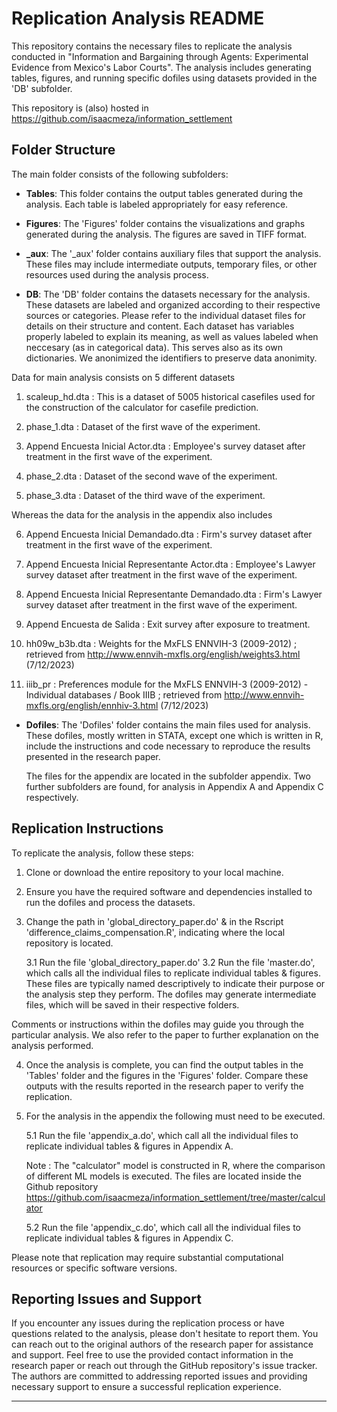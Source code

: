 # Replication Analysis README

This repository contains the necessary files to replicate the analysis conducted in "Information and Bargaining through Agents: Experimental Evidence from Mexico's Labor Courts". The analysis includes generating tables, figures, and running specific dofiles using datasets provided in the 'DB' subfolder.

This repository is (also) hosted in https://github.com/isaacmeza/information_settlement  

## Folder Structure

The main folder consists of the following subfolders:

- **Tables**: This folder contains the output tables generated during the analysis. Each table is labeled appropriately for easy reference.

- **Figures**: The 'Figures' folder contains the visualizations and graphs generated during the analysis. The figures are saved in TIFF format.

- **_aux**: The '_aux' folder contains auxiliary files that support the analysis. These files may include intermediate outputs, temporary files, or other resources used during the analysis process.

- **DB**: The 'DB' folder contains the datasets necessary for the analysis. These datasets are labeled and organized according to their respective sources or categories. Please refer to the individual dataset files for details on their structure and content. Each dataset has variables properly labeled to explain its meaning, as well as values labeled when neccesary (as in categorical data). This serves also as its own dictionaries. We anonimized the identifiers to preserve data anonimity.
	
Data for main analysis consists on 5 different datasets

1. scaleup_hd.dta : This is a dataset of 5005 historical casefiles used for the construction of the calculator for casefile prediction. 

2. phase_1.dta : Dataset of the first wave of the experiment. 

3. Append Encuesta Inicial Actor.dta : Employee's survey dataset after treatment in the first wave of the experiment.

4. phase_2.dta : Dataset of the second wave of the experiment. 

5. phase_3.dta : Dataset of the third wave of the experiment.


Whereas the data for the analysis in the appendix also includes
		
6. Append Encuesta Inicial Demandado.dta : Firm's survey dataset after treatment in the first wave of the experiment.
		
7. Append Encuesta Inicial Representante Actor.dta : Employee's Lawyer survey dataset after treatment in the first wave of the experiment.
		
8. Append Encuesta Inicial Representante Demandado.dta : Firm's Lawyer survey dataset after treatment in the first wave of the experiment.
		
9. Append Encuesta de Salida : Exit survey after exposure to treatment. 
		
10. hh09w_b3b.dta : Weights for the MxFLS ENNVIH-3 (2009-2012) ; retrieved from http://www.ennvih-mxfls.org/english/weights3.html (7/12/2023)
		
11. iiib_pr : Preferences module for the MxFLS ENNVIH-3 (2009-2012) - Individual databases / Book IIIB ; retrieved from http://www.ennvih-mxfls.org/english/ennhiv-3.html (7/12/2023)



- **Dofiles**: The 'Dofiles' folder contains the main files used for analysis. These dofiles, mostly written in STATA, except one which is written in R, include the instructions and code necessary to reproduce the results presented in the research paper. 

	The files for the appendix are located in the subfolder appendix. Two further subfolders are found, for analysis in Appendix A and Appendix C respectively. 


## Replication Instructions

To replicate the analysis, follow these steps:

1. Clone or download the entire repository to your local machine. 

2. Ensure you have the required software and dependencies installed to run the dofiles and process the datasets. 

3. Change the path in 'global_directory_paper.do' & in the Rscript 'difference_claims_compensation.R', indicating where the local repository is located. 

	3.1 Run the file 'global_directory_paper.do' 
	3.2 Run the file 'master.do', which calls all the individual files to replicate individual tables & figures. These files are typically named descriptively to indicate their purpose or the analysis step they perform.
	The dofiles may generate intermediate files, which will be saved in their respective folders.

Comments or instructions within the dofiles may guide you through the particular analysis. We also refer to the paper to further explanation on the analysis performed. 

4. Once the analysis is complete, you can find the output tables in the 'Tables' folder and the figures in the 'Figures' folder. Compare these outputs with the results reported in the research paper to verify the replication.

5. For the analysis in the appendix the following must need to be executed.
	
	5.1 Run the file 'appendix_a.do', which call all the individual files to replicate individual tables & figures in Appendix A. 

	Note : The "calculator" model is constructed in R, where the comparison of different ML models is executed. The files are located inside the Github repository https://github.com/isaacmeza/information_settlement/tree/master/calculator

	5.2 Run the file 'appendix_c.do', which call all the individual files to replicate individual tables & figures in Appendix C. 


Please note that replication may require substantial computational resources or specific software versions.


## Reporting Issues and Support

If you encounter any issues during the replication process or have questions related to the analysis, please don't hesitate to report them. You can reach out to the original authors of the research paper for assistance and support. Feel free to use the provided contact information in the research paper or reach out through the GitHub repository's issue tracker. The authors are committed to addressing reported issues and providing necessary support to ensure a successful replication experience.




--------------------------------------------------------------------